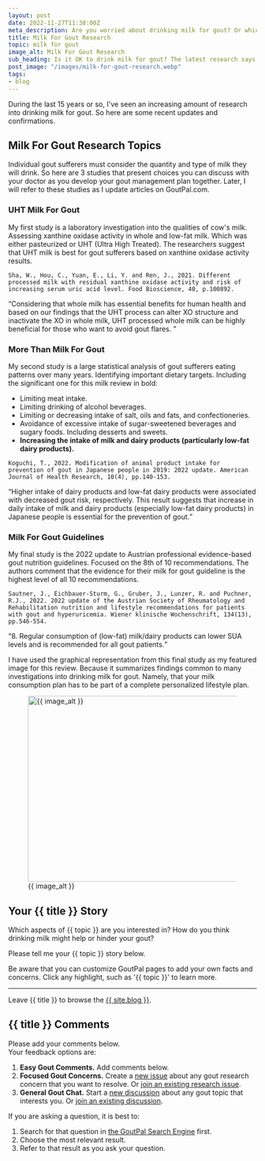```yaml
---
layout: post
date: 2022-11-27T11:38:00Z
meta_description: Are you worried about drinking milk for gout? Or which type to drink? See the latest research about milk for gout.
title: Milk For Gout Research
topic: milk for gout
image_alt: Milk For Gout Research
sub_heading: Is it OK to drink milk for gout? The latest research says “Yes”.
post_image: "/images/milk-for-gout-research.webp"
tags:
- blog
---
```

<p>During the last 15 years or so, I've seen an increasing amount of research into drinking milk for gout. So here are some recent updates and confirmations.</p>
<h2 id="topics">Milk For Gout Research Topics</h2>
<p>Individual gout sufferers must consider the quantity and type of milk they will drink. So here are 3 studies that present choices you can discuss with your doctor as you develop your gout management plan together. Later, I will refer to these studies as I update articles on GoutPal.com.</p>
<h3 id="uht">UHT Milk For Gout</h3>
<p>My first study is a laboratory investigation into the qualities 
 of cow's milk. Assessing xanthine oxidase activity in whole and low-fat milk. Which was either pasteurized or UHT (Ultra High Treated). The researchers suggest that UHT milk is best for gout sufferers based on xanthine oxidase activity results.</p>
<p><code>Sha, W., Hou, C., Yuan, E., Li, Y. and Ren, J., 2021. Different processed milk with residual xanthine oxidase activity and risk of increasing serum uric acid level. Food Bioscience, 40, p.100892.</code></p>
<p><q cite="https://doi.org/10.1016/j.fbio.2021.100892">Considering that whole milk has essential benefits for human health and based on our findings that the UHT process can alter XO structure and inactivate the XO in whole milk, UHT processed whole milk can be highly beneficial for those who want to avoid gout flares. </q></p>
<h3 id="more">More Than Milk For Gout</h3>
<p>My second study is a large statistical analysis of gout sufferers eating patterns over many years. Identifying important dietary targets. Including the significant one for this milk review in bold:</p>
<ul>
<li>Limiting meat intake.</li>
<li>Limiting drinking of alcohol beverages.</li>
<li>Limiting or decreasing intake of salt, oils and fats, and confectioneries.</li>
<li>Avoidance of excessive intake of sugar-sweetened beverages and sugary foods. Including desserts and sweets.</li>
<li><strong>Increasing the intake of milk and dairy products (particularly low-fat dairy products).</strong></li>
</ul>
<p><code>Koguchi, T., 2022. Modification of animal product intake for prevention of gout in Japanese people in 2019: 2022 update. American Journal of Health Research, 10(4), pp.140-153.</code></p>
<p><q cite="https://doi.org/10.11648/j.ajhr.20221004.11">Higher intake of dairy products and low-fat dairy products were associated with decreased gout risk, respectively. This result suggests that increase in daily intake of milk and dairy products (especially low-fat dairy products) in Japanese people is essential for the prevention of gout.</q></p>
<h3 id="guidelines">Milk For Gout Guidelines</h3>
<p>My final study is the 2022 update to Austrian professional evidence-based gout nutrition guidelines. Focused on the 8th of 10 recommendations. The authors comment that the evidence for their milk for gout guideline is the highest level of all 10 recommendations.</p>
<p><code>Sautner, J., Eichbauer-Sturm, G., Gruber, J., Lunzer, R. and Puchner, R.J., 2022. 2022 update of the Austrian Society of Rheumatology and Rehabilitation nutrition and lifestyle recommendations for patients with gout and hyperuricemia. Wiener klinische Wochenschrift, 134(13), pp.546-554.</code></p>
<p><q cite="https://doi.org/10.1007/s00508-022-02054-7">8. Regular consumption of (low-fat) milk/dairy products can lower SUA levels and is recommended for all gout patients.</q></p>
<p>I have used the graphical representation from this final study as my featured image for this review. Because it summarizes findings common to many investigations into drinking milk for gout. Namely, that your milk consumption plan has to be part of a complete personalized lifestyle plan.</p>
<figure id="image" class="inner">
<img src="{{ post_image }}" alt="{{ image_alt }}"  width="610" height="377">
  <figcaption>{{ image_alt }}</figcaption>
</figure>
<h2 id="next">Your {{ title }} Story</h2>

Which aspects of {{ topic }} are you interested in? How do you think drinking milk might help or hinder your gout?

Please tell me your {{ topic }} story below.

Be aware that you can customize GoutPal pages to add your own facts and concerns. Click any highlight, such as '{{ topic }}' to learn more.

<hr>
Leave {{ title }} to browse the <a href="/blog">{{ site.blog }}</a>. 

<h2 id="comments">{{ title }} Comments</h2>
<p>Please add your comments below.<br />
Your feedback options are:</p>
<ol>
<li><b>Easy Gout Comments.</b> Add comments below.</li>
<li><b>Focused Gout Concerns.</b> Create a <a href="https://github.com/kct2020/goutpal-info-11ty/issues/new/choose">new issue</a> about any gout research concern that you want to resolve. Or <a href="https://github.com/kct2020/goutpal-info-11ty/issues">join an existing research issue</a>.</li>
<li><b>General Gout Chat.</b> Start a <a href="https://github.com/kct2020/goutpal-com-skeleventy/discussions/new">new discussion</a> about any gout topic that interests you. Or <a href="https://github.com/kct2020/goutpal-com-skeleventy/discussions">join an existing discussion</a>.</li>
</ol>
<p>If you are asking a question, it is best to:</p>
<ol>
<li>Search for that question in <a href="https://cse.google.com/cse?cof=FORID:0&cx=partner-pub-4857169685716700:9780732506">the GoutPal Search Engine</a> first.</li>
<li>Choose the most relevant result.</li>
<li>Refer to that result as you ask your question.</li>
</ol>
<script src="https://giscus.app/client.js"
        data-repo="kct2020/goutpal-com-skeleventy"
        data-repo-id="R_kgDOGVSRQQ"
        data-category="GoutPal Links Comments🗣"
        data-category-id="DIC_kwDOGVSRQc4CRbFp"
        data-mapping="title"
        data-strict="0"
        data-reactions-enabled="1"
        data-emit-metadata="1"
        data-input-position="top"
        data-theme="light_tritanopia"
        data-lang="en"
        data-loading="lazy"
        crossorigin="anonymous"
        async>
</script>

